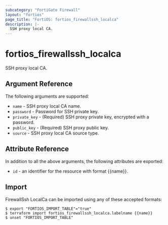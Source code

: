 ```yaml
---
subcategory: "FortiGate Firewall"
layout: "fortios"
page_title: "FortiOS: fortios_firewallssh_localca"
description: |-
  SSH proxy local CA.
---
```


# fortios_firewallssh_localca
SSH proxy local CA.

## Argument Reference


The following arguments are supported:

* `name` - SSH proxy local CA name.
* `password` - Password for SSH private key.
* `private_key` - (Required) SSH proxy private key, encrypted with a password.
* `public_key` - (Required) SSH proxy public key.
* `source` - SSH proxy local CA source type.


## Attribute Reference

In addition to all the above arguments, the following attributes are exported:
* `id` - an identifier for the resource with format {{name}}.

## Import

FirewallSsh LocalCa can be imported using any of these accepted formats:
```
$ export "FORTIOS_IMPORT_TABLE"="true"
$ terraform import fortios_firewallssh_localca.labelname {{name}}
$ unset "FORTIOS_IMPORT_TABLE"
```
